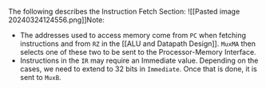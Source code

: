 The following describes the Instruction Fetch Section:
![[Pasted image 20240324124556.png]]Note:
- The addresses used to access memory come from `PC` when fetching instructions and from `RZ` in the [[ALU and Datapath Design]]. `MuxMA` then selects one of these two to be sent to the Processor-Memory Interface. 
- Instructions in the `IR` may require an Immediate value. Depending on the cases, we need to extend to 32 bits in `Immediate`. Once that is done, it is sent to `MuxB`. 
